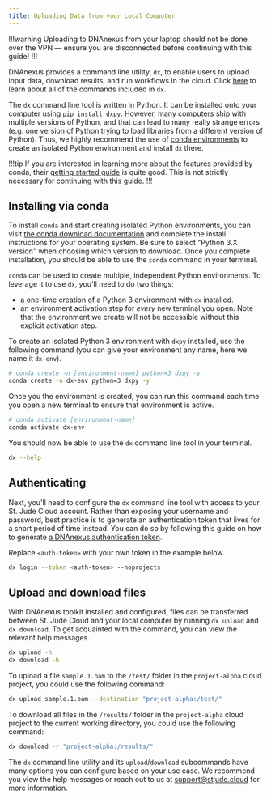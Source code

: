 ```yaml
---
title: Uploading Data from your Local Computer
---
```


!!!warning
Uploading to DNAnexus from your laptop should not be done over the VPN — ensure you are disconnected before continuing with this guide!
!!!

DNAnexus provides a command line utility, `dx`, to enable users to upload input data, download results, and run workflows in the cloud. Click [here][dx-toolkit-help] to learn about all of the commands included in `dx`.

The `dx` command line tool is written in Python. It can be installed onto your computer using `pip install dxpy`. However, many computers ship with multiple versions of Python, and that can lead to many really strange errors (e.g. one version of Python trying to load libraries from a different version of Python). Thus, we highly recommend the use of [conda environments] to create an isolated Python environment and install `dx` there.

!!!tip
If you are interested in learning more about the features provided by conda, their [getting started guide](https://docs.conda.io/projects/conda/en/latest/user-guide/getting-started.html) is quite good. This is not strictly necessary for continuing with this guide.
!!!

[conda environments]: https://www.anaconda.com/distribution/
[dx-toolkit-help]: https://documentation.dnanexus.com/user/helpstrings-of-sdk-command-line-utilities

## Installing via conda

To install `conda` and start creating isolated Python environments, you can visit [the conda download documentation] and complete the install instructions for your operating system. Be sure to select "Python 3.X version" when choosing which version to download. Once you complete installation, you should be able to use the `conda` command in your terminal.

`conda` can be used to create multiple, independent Python environments. To leverage it to use `dx`, you'll need to do two things:

* a one-time creation of a Python 3 environment with `dx` installed.
* an environment activation step for _every_ new terminal you open. Note that the environment we create will not be accessible without this explicit activation step.

To create an isolated Python 3 environment with `dxpy` installed, use the following command (you can give your environment any name, here we name it `dx-env`).

```bash
# conda create -n [environment-name] python=3 dxpy -y
conda create -n dx-env python=3 dxpy -y
```

Once you the environment is created, you can run this command each time you open a new terminal to ensure that environment is active.

```bash
# conda activate [environment-name]
conda activate dx-env
```

You should now be able to use the `dx` command line tool in your terminal.

```bash
dx --help
```

[the conda download documentation]: https://docs.anaconda.com/anaconda/install/

## Authenticating

Next, you'll need to configure the `dx` command line tool with access to your St. Jude Cloud account. Rather than exposing your username and password, best practice is to generate an authentication token that lives for a short period of time instead. You can do so by following this guide on how to generate [a DNAnexus authentication token].

Replace `<auth-token>` with your own token in the example below.

```bash
dx login --token <auth-token> --noprojects
```

## Upload and download files

With DNAnexus toolkit installed and configured, files can be transferred between St. Jude Cloud and your local computer by running `dx upload` and `dx download`. To get acquainted with the command, you can view the relevant help messages.

```bash
dx upload -h
dx download -h
```

To upload a file `sample.1.bam` to the `/test/` folder in the `project-alpha` cloud project, you could use the following command:

```bash
dx upload sample.1.bam --destination "project-alpha:/test/"
```

To download all files in the `/results/` folder in the `project-alpha` cloud project to the current working directory, you could use the following command:

```bash
dx download -r "project-alpha:/results/"
```

The `dx` command line utility and its `upload`/`download` subcommands have many options you can configure based on your use case. We recommend you view the help messages or reach out to us at support@stjude.cloud for more information.

[a DNAnexus authentication token]: https://documentation.dnanexus.com/user/login-and-logout#authentication-tokens
